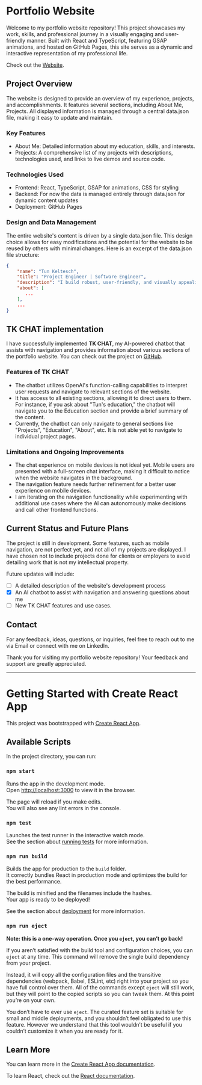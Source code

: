 # Portfolio Website

Welcome to my portfolio website repository! This project showcases my work, skills, and professional journey in a visually engaging and user-friendly manner. Built with React and TypeScript, featuring GSAP animations, and hosted on GitHub Pages, this site serves as a dynamic and interactive representation of my professional life.

Check out the [Website](https://sm1le21.github.io/).

## Project Overview
The website is designed to provide an overview of my experience, projects, and accomplishments. It features several sections, including About Me, Projects. All displayed information is managed through a central data.json file, making it easy to update and maintain.


### Key Features
- About Me: Detailed information about my education, skills, and interests.
- Projects: A comprehensive list of my projects with descriptions, technologies used, and links to live demos and source code.

### Technologies Used
- Frontend: React, TypeScript, GSAP for animations, CSS for styling
- Backend: For now the data is managed entirely through data.json for dynamic content updates
- Deployment: GitHub Pages

### Design and Data Management
The entire website's content is driven by a single data.json file. This design choice allows for easy modifications and the potential for the website to be reused by others with minimal changes. Here is an excerpt of the data.json file structure:

```json
{
    "name": "Tun Keltesch",
    "title": "Project Engineer | Software Engineer",
    "description": "I build robust, user-friendly, and visually appealing web solutions, with a passion for continuous technical innovation.",
    "about": [
       ...
    ],
    ...
}
```

## TK CHAT implementation

I have successfully implemented **TK CHAT**, my AI-powered chatbot that assists with navigation and provides information about various sections of the portfolio website. You can check out the project on [GitHub](https://github.com/SM1LE21/TK_CHAT).

### Features of TK CHAT

- The chatbot utilizes OpenAI's function-calling capabilities to interpret user requests and navigate to relevant sections of the website.
- It has access to all existing sections, allowing it to direct users to them. For instance, if you ask about "Tun's education," the chatbot will navigate you to the Education section and provide a brief summary of the content.
- Currently, the chatbot can only navigate to general sections like "Projects", "Education", "About", etc. It is not able yet to navigate to individual project pages.

### Limitations and Ongoing Improvements

- The chat experience on mobile devices is not ideal yet. Mobile users are presented with a full-screen chat interface, making it difficult to notice when the website navigates in the background.
- The navigation feature needs further refinement for a better user experience on mobile devices.
- I am iterating on the navigation functionality while experimenting with additional use cases where the AI can autonomously make decisions and call other frontend functions.


## Current Status and Future Plans

The project is still in development. Some features, such as mobile navigation, are not perfect yet, and not all of my projects are displayed. I have chosen not to include projects done for clients or employers to avoid detailing work that is not my intellectual property.

Future updates will include:

- [ ] A detailed description of the website's development process
- [x] An AI chatbot to assist with navigation and answering questions about me
- [ ] New TK CHAT features and use cases.

## Contact
For any feedback, ideas, questions, or inquiries, feel free to reach out to me via Email or connect with me on LinkedIn.

Thank you for visiting my portfolio website repository! Your feedback and support are greatly appreciated.

---

# Getting Started with Create React App

This project was bootstrapped with [Create React App](https://github.com/facebook/create-react-app).

## Available Scripts

In the project directory, you can run:

### `npm start`

Runs the app in the development mode.\
Open [http://localhost:3000](http://localhost:3000) to view it in the browser.

The page will reload if you make edits.\
You will also see any lint errors in the console.

### `npm test`

Launches the test runner in the interactive watch mode.\
See the section about [running tests](https://facebook.github.io/create-react-app/docs/running-tests) for more information.

### `npm run build`

Builds the app for production to the `build` folder.\
It correctly bundles React in production mode and optimizes the build for the best performance.

The build is minified and the filenames include the hashes.\
Your app is ready to be deployed!

See the section about [deployment](https://facebook.github.io/create-react-app/docs/deployment) for more information.

### `npm run eject`

**Note: this is a one-way operation. Once you `eject`, you can’t go back!**

If you aren’t satisfied with the build tool and configuration choices, you can `eject` at any time. This command will remove the single build dependency from your project.

Instead, it will copy all the configuration files and the transitive dependencies (webpack, Babel, ESLint, etc) right into your project so you have full control over them. All of the commands except `eject` will still work, but they will point to the copied scripts so you can tweak them. At this point you’re on your own.

You don’t have to ever use `eject`. The curated feature set is suitable for small and middle deployments, and you shouldn’t feel obligated to use this feature. However we understand that this tool wouldn’t be useful if you couldn’t customize it when you are ready for it.

## Learn More

You can learn more in the [Create React App documentation](https://facebook.github.io/create-react-app/docs/getting-started).

To learn React, check out the [React documentation](https://reactjs.org/).
